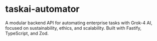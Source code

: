 # taskai-automator
A modular backend API for automating enterprise tasks with Grok-4 AI, focused on sustainability, ethics, and scalability. Built with Fastify, TypeScript, and Zod.
